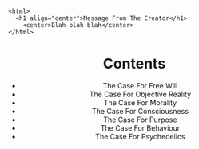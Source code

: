 ```

<html>
  <h1 align="center">Message From The Creator</h1>
    <center>Blah blah blah</center> 
</html>

```

<html>
  <h1 align="center">Contents</h1>
  <ul align="center">
    <li align="center">The Case For Free Will</li>
    <li align="center">The Case For Objective Reality</li>
    <li align="center">The Case For Morality</li>
    <li align="center">The Case For Consciousness</li>
    <li align="center">The Case For Purpose</li>
    <li align="center">The Case For Behaviour</li>
    <li align="center">The Case For Psychedelics</li>
  </ul>
 </html>

<html>
  <body>
    <script src="/__/firebase/7.6.1/firebase-app.js"></script>
    <script src="/__/firebase/7.6.1/firebase-analytics.js"></script>
    <script src="/__/firebase/init.js"></script>
  </body>
</html>



